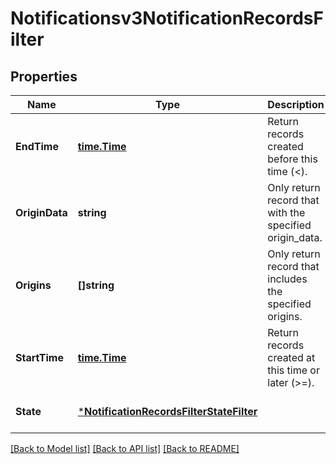 # Notificationsv3NotificationRecordsFilter

## Properties
Name | Type | Description | Notes
------------ | ------------- | ------------- | -------------
**EndTime** | [**time.Time**](time.Time.md) | Return records created before this time (&lt;). | [optional] [default to null]
**OriginData** | **string** | Only return record that with the specified origin_data. | [optional] [default to null]
**Origins** | **[]string** | Only return record that includes the specified origins. | [optional] [default to null]
**StartTime** | [**time.Time**](time.Time.md) | Return records created at this time or later (&gt;&#x3D;). | [optional] [default to null]
**State** | [***NotificationRecordsFilterStateFilter**](NotificationRecordsFilterStateFilter.md) |  | [optional] [default to null]

[[Back to Model list]](../README.md#documentation-for-models) [[Back to API list]](../README.md#documentation-for-api-endpoints) [[Back to README]](../README.md)

